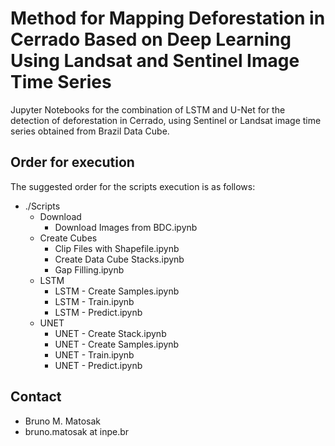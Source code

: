 # Method for Mapping Deforestation in Cerrado Based on Deep Learning Using Landsat and Sentinel Image Time Series

Jupyter Notebooks for the combination of LSTM and U-Net for the detection of deforestation in Cerrado, using Sentinel or Landsat image time series obtained from Brazil Data Cube.

## Order for execution

The suggested order for the scripts execution is as follows:

+ ./Scripts
    + Download
        + Download Images from BDC.ipynb
    + Create Cubes
        + Clip Files with Shapefile.ipynb
        + Create Data Cube Stacks.ipynb
        + Gap Filling.ipynb
    + LSTM
        + LSTM - Create Samples.ipynb
        + LSTM - Train.ipynb
        + LSTM - Predict.ipynb
    + UNET
        + UNET - Create Stack.ipynb
        + UNET - Create Samples.ipynb
        + UNET - Train.ipynb
        + UNET - Predict.ipynb
    
## Contact

+ Bruno M. Matosak
+ bruno.matosak at inpe.br